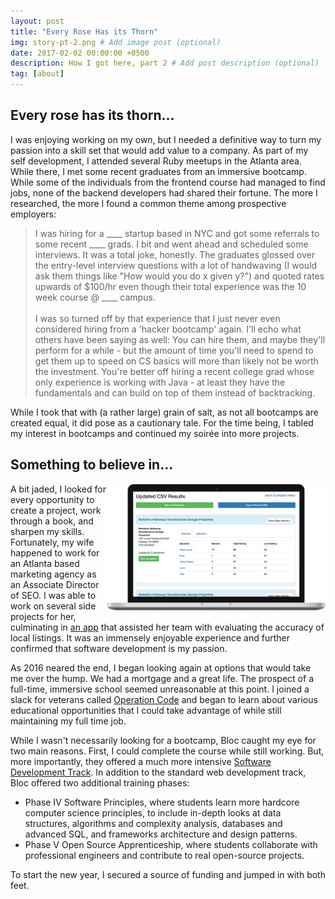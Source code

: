 ```yaml
---
layout: post
title: "Every Rose Has its Thorn"
img: story-pt-2.png # Add image post (optional)
date: 2017-02-02 00:00:00 +0500
description: How I got here, part 2 # Add post description (optional)
tag: [about]
---
```


## Every rose has its thorn...

I was enjoying working on my own, but I needed a definitive way to turn my passion into a skill set that would add value to a company. As part of my self development, I attended several Ruby meetups in the Atlanta area. While there, I met some recent graduates from an immersive bootcamp. While some of the individuals from the frontend course had managed to find jobs, none of the backend developers had shared their fortune. The more I researched, the more I found a common theme among prospective employers:

> I was hiring for a \_\_\_\_ startup based in NYC and got some referrals to some recent \_\_\_\_ grads. I bit and went ahead and scheduled some interviews. It was a total joke, honestly. The graduates glossed over the entry-level interview questions with a lot of handwaving (I would ask them things like "How would you do x given y?") and quoted rates upwards of $100/hr even though their total experience was the 10 week course @ \_\_\_\_ campus.<br><br>I was so turned off by that experience that I just never even considered hiring from a 'hacker bootcamp' again. I'll echo what others have been saying as well: You can hire them, and maybe they'll perform for a while - but the amount of time you'll need to spend to get them up to speed on CS basics will more than likely not be worth the investment. You're better off hiring a recent college grad whose only experience is working with Java - at least they have the fundamentals and can build on top of them instead of backtracking.

While I took that with (a rather large) grain of salt, as not all bootcamps are created equal, it did pose as a cautionary tale. For the time being, I tabled my interest in bootcamps and continued my soirée into more projects.

## Something to believe in...

[<img src="assets/img/story-pt-2/locorum-1.png" align="right" width="350">](http://www.resurgens.io/locorum/)
A bit jaded, I looked for every opportunity to create a project, work through a book, and sharpen my skills. Fortunately, my wife happened to work for an Atlanta based marketing agency as an Associate Director of SEO. I was able to work on several side projects for her, culminating in [an app](http://www.resurgens.io/locorum/) that assisted her team with evaluating the accuracy of local listings. It was an immensely enjoyable experience and further confirmed that software development is my passion.

As 2016 neared the end, I began looking again at options that would take me over the hump. We had a mortgage and a great life. The prospect of a full-time, immersive school seemed unreasonable at this point. I joined a slack for veterans called [Operation Code](https://operationcode.org/) and began to learn about various educational opportunities that I could take advantage of while still maintaining my full time job.

While I wasn't necessarily looking for a bootcamp, Bloc caught my eye for two main reasons. First, I could complete the course while still working. But, more importantly, they offered a much more intensive [Software Development Track](https://www.bloc.io/software-developer-track). In addition to the standard web development track, Bloc offered two additional training phases:

- Phase IV Software Principles, where students learn more hardcore computer science principles, to include in-depth looks at data structures, algorithms and complexity analysis, databases and advanced SQL, and frameworks architecture and design patterns.
- Phase V Open Source Apprenticeship, where students collaborate with professional engineers and contribute to real open-source projects.

To start the new year, I secured a source of funding and jumped in with both feet.
